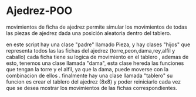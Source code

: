 # Ajedrez-POO
movimientos de ficha de ajedrez
 permite simular los movimientos de todas las piezas de ajedrez dada una posición aleatoria dentro del tablero.
 
 en este script hay una clase "padre" llamado Pieza, y hay clases "hijos" que representa todos las las fichas del ajedrez (torre,peon,dama,rey,alfil y caballo) cada ficha tiene su logica de movimiento en el tablero , ademas de esto, tenemos una clase llamada "dama", esta clase hereda las funciones que tengan la torre y el alfil, ya que la dama, puede moverse con la combinacion de ellos .
 finalmente hay una clase llamada "tablero" su funcion es crear el tablero del ajedrez (8x8) y poder reiniciarlo cada vez que se desea mostrar los movimientos de las fichas correspondientes.
